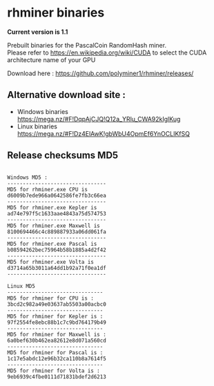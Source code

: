 # rhminer binaries 

**Current version is 1.1** <br>


Prebuilt binaries for the PascalCoin RandomHash miner.<br> 
Please refer to https://en.wikipedia.org/wiki/CUDA to select the CUDA architecture name of your GPU

Download here : https://github.com/polyminer1/rhminer/releases/<br>
## Alternative download site : 
* Windows binaries https://mega.nz/#F!DqpAjCJQ!Q12a_YRlu_CWA92kIglKug
* Linux binaries https://mega.nz/#F!Dz4ElAwK!gbWbU4OpmEf6YnOCLIKfSQ
 
## Release checksums MD5 
``` 
 
Windows MD5 : 
-------------------------------- 
MD5 for rhminer.exe CPU is 
d6009b7ede966a0642586fe7fb3c66ea
-------------------------------- 
MD5 for rhminer.exe Kepler is 
ad74e797f5c1633aae4843a75d574753
-------------------------------- 
MD5 for rhminer.exe Maxwell is 
8100694466c4c889887933a06dd061fa
-------------------------------- 
MD5 for rhminer.exe Pascal is 
b08594262bec75964b58b1885a4d2f42
-------------------------------- 
MD5 for rhminer.exe Volta is 
d3714a65b3011a64dd1b92a71f0ea1df
-------------------------------- 
 
Linux MD5 
-------------------------------
MD5 for rhminer for CPU is :
3bcd2c982a49e03637ab5503a00acbc0
-------------------------------
MD5 for rhminer for Kepler is :
97f2554fe8ebc88b1c7c9bd764179b49
-------------------------------
MD5 for rhminer for Maxwell is :
6a0bef630b462ea82612e8d071a560cd
-------------------------------
MD5 for rhminer for Pascal is :
1c17e5abdc12e96b32ca110b8a7614f5
-------------------------------
MD5 for rhminer for Volta is :
9eb6939c4fbe0111d71831bdef2d6213
``` 
